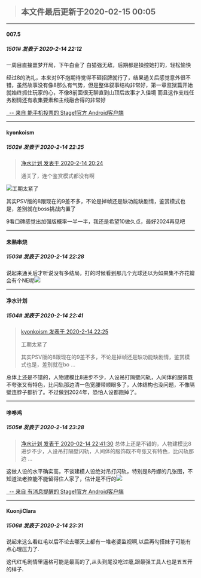 > ## **本文件最后更新于2020-02-15 00:05** 



-----

####  007.5  
##### 1501#       发表于 2020-2-14 22:12




一周目直接噩梦开局，下午白金了
白猫强无敌，后期都是操控她打的，轻松愉快

经过8的洗礼，本来对9不抱期待觉得不砸招牌就行了，结果通关后感觉意外很不错，虽然故事没有像8那么有气势，但是整体叙事结构非常好，第一章监狱篇开始就始终抓住玩家的心，不像8前面很无聊直到山顶后故事才入佳境
而且这作支线任务剧情还有收集要素和主线融合得的非常好

[  -- 来自 能手机投票的 Stage1官方 Android客户端](https://www.coolapk.com/apk/140634)







-----

####  kyonkoism  
##### 1502#       发表于 2020-2-14 22:25



<blockquote><a href="httphttps://bbs.saraba1st.com/2b/forum.php?mod=redirect&amp;goto=findpost&amp;pid=46418621&amp;ptid=1798614" target="_blank">净水计划 发表于 2020-2-14 20:24</a>

通关了，连个鉴赏模式都没有啊</blockquote>
<img src="https://static.saraba1st.com/image/smiley/face2017/002.png" referrerpolicy="no-referrer">工期太紧了

其实PSV版的8跟现在的9差不多，不论是掉帧还是缺功能缺剧情，鉴赏模式也是，差别就在boss挑战内置了

9看口碑感觉出加强版概率一半一半，我还是希望10做久点，最好2024再见吧







-----

####  未熟串烧  
##### 1503#       发表于 2020-2-14 22:28




说起来通关后才听说没有多结局，打的时候看到那几个光球还以为如果集不齐花瓣会有个NE呢<img src="https://static.saraba1st.com/image/smiley/face2017/068.png" referrerpolicy="no-referrer">







-----

####  净水计划  
##### 1504#       发表于 2020-2-14 22:41



<blockquote><a href="httphttps://bbs.saraba1st.com/2b/forum.php?mod=redirect&amp;goto=findpost&amp;pid=46419673&amp;ptid=1798614" target="_blank">kyonkoism 发表于 2020-2-14 22:25</a>

工期太紧了

其实PSV版的8跟现在的9差不多，不论是掉帧还是缺功能缺剧情，鉴赏模式也是，差别就在bo ...</blockquote>
总体上还是不错的，人物建模比8进步不少，人设吊打隔壁闪轨，人间体的服饰既不夸张又有特色，比闪轨那边清一色宽腰带顺眼多了，人体结构也没问题，不像隔壁连脖子都折了。不过做到2024年，恐怕人设都跑掉了。







-----

####  哆哆鸡  
##### 1505#       发表于 2020-2-14 23:28



<blockquote><a href="httphttps://bbs.saraba1st.com/2b/forum.php?mod=redirect&amp;goto=findpost&amp;pid=46419816&amp;ptid=1798614" target="_blank">净水计划 发表于 2020-02-14 22:41:30</a>
总体上还是不错的，人物建模比8进步不少，人设吊打隔壁闪轨，人间体的服饰既不夸张又有特色，比闪轨那边 ...</blockquote>这做人设的水平确实高，不谈建模人设绝对吊打闪轨，特别是8丹娜的几张图，不知道法老控能不能留得住人家了，估计是不行的<img src="https://static.saraba1st.com/image/smiley/face2017/002.png" referrerpolicy="no-referrer">

[  -- 来自 有消息提醒的 Stage1官方 Android客户端](https://www.coolapk.com/apk/140634)







-----

####  KuonjiClara  
##### 1506#       发表于 2020-2-14 23:31




说起来这么看红毛以后不论去哪天上都有一堆老婆监视啊,以后再勾搭妹子可能有点心理压力了.

这代红毛剧情里逼格可能是最高的了,从头到尾没吃过瘪,跟最强工具人也是五五开的样子.





                                                 